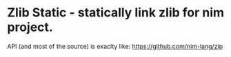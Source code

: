 # Zlib Static - statically link zlib for nim project.

API (and most of the source) is exaclty like: https://github.com/nim-lang/zip
